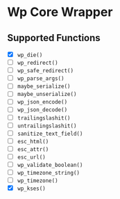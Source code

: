 # Wp Core Wrapper

## Supported Functions

- [x] `wp_die()`
- [ ] `wp_redirect()`
- [ ] `wp_safe_redirect()`
- [ ] `wp_parse_args()`
- [ ] `maybe_serialize()`
- [ ] `maybe_unserialize()`
- [ ] `wp_json_encode()`
- [ ] `wp_json_decode()`
- [ ] `trailingslashit()`
- [ ] `untrailingslashit()`
- [ ] `sanitize_text_field()`
- [ ] `esc_html()`
- [ ] `esc_attr()`
- [ ] `esc_url()`
- [ ] `wp_validate_boolean()`
- [ ] `wp_timezone_string()`
- [ ] `wp_timezone()`
- [x] `wp_kses()`